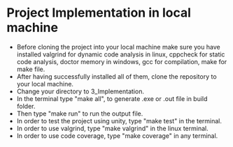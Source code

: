 # Project Implementation in local machine

- Before cloning the project into your local machine make sure you have installed valgrind for dynamic code analysis in linux, cppcheck for static code analysis, doctor memory in windows, gcc for compilation, make for make file.
- After having successfully installed all of them, clone the repository to your local machine.
- Change your directory to 3_Implementation.
- In the terminal type "make all", to generate .exe or .out file in build folder.
- Then type "make run" to run the output file.
- In order to test the project using unity, type "make test" in the terminal.
- In order to use valgrind, type "make valgrind" in the linux terminal.
- In order to use code coverage, type "make coverage" in any terminal. 
